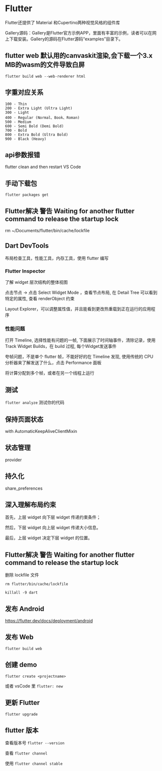 # Flutter

Flutter还提供了 Material 和Cupertino两种视觉风格的组件库

Gallery源码：Gallery是Flutter官方示例APP，里面有丰富的示例，读者可以在网上下载安装。Gallery的源码在Flutter源码“examples”目录下。


## flutter web 默认用的canvaskit渲染,会下载一个3.x MB的wasm的文件导致白屏

`flutter build web --web-renderer html`

## 字重对应关系
```
100 - Thin
200 - Extra Light (Ultra Light)
300 - Light
400 - Regular (Normal、Book、Roman)
500 - Medium
600 - Semi Bold (Demi Bold)
700 - Bold
800 - Extra Bold (Ultra Bold)
900 - Black (Heavy)
```

## api参数报错

flutter clean and then restart VS Code

## 手动下载包

`flutter packages get`

## Flutter解决 警告 Waiting for another flutter command to release the startup lock

rm ~/Documents/flutter/bin/cache/lockfile

## Dart DevTools

布局检查工具，性能工具，内存工具，使用 flutter 编写

### Flutter Inspector

了解 widget 层次结构的整体视图

点击节点 -> 点击 Select Widget Mode ，查看节点布局, 在 Detail Tree 可以看到特定的属性, 查看 renderObject 约束

Layout Explorer，可以调整属性值，并且能看到更改热重载到正在运行的应用程序

### 性能问题

打开 Timeline, 选择性能有问题的一帧, 下面展示了时间轴事件，清除记录，使用 Track Widget Builds，在 build 过程, 每个Widget发送事件

夸帧问题，不是单个 flutter 帧，不能好好的在 Timeline 发现, 使用传统的 CPU 分析器来了解发送了什么，点击 Performance 面板

将计算分配到多个帧，或者在另一个线程上运行


## 测试

`flutter analyze` 测试你的代码

## 保持页面状态

with AutomaticKeepAliveClientMixin

## 状态管理

provider

## 持久化

share_preferences

## 深入理解布局约束

首先，上层 widget 向下层 widget 传递约束条件；

然后，下层 widget 向上层 widget 传递大小信息。

最后，上层 widget 决定下层 widget 的位置。

## Flutter解决 警告 Waiting for another flutter command to release the startup lock

删除 lockfile 文件

`rm flutter/bin/cache/lockfile`

`killall -9 dart`

## 发布 Android

https://flutter.dev/docs/deployment/android


## 发布 Web

`flutter build web`

## 创建 demo

`flutter create <projectname>`

或者 vsCode 里 `flutter: new`

## 更新 Flutter

`flutter upgrade`

## flutter 版本

查看版本号 `flutter --version`

查看 `flutter channel`

使用 `flutter channel stable`
